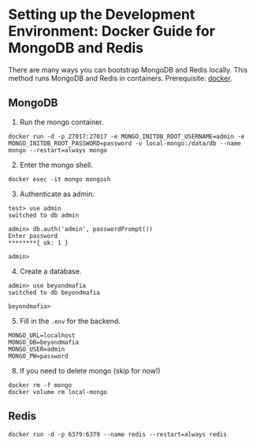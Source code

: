 # Setting up the Development Environment: Docker Guide for MongoDB and Redis

There are many ways you can bootstrap MongoDB and Redis locally. This method runs MongoDB and Redis in containers. Prerequisite: [docker](https://docs.docker.com/get-docker/).

## MongoDB

1. Run the mongo container.

```
docker run -d -p 27017:27017 -e MONGO_INITDB_ROOT_USERNAME=admin -e MONGO_INITDB_ROOT_PASSWORD=password -v local-mongo:/data/db --name mongo --restart=always mongo
```

2. Enter the mongo shell.

```
docker exec -it mongo mongosh
```

3. Authenticate as admin.

```
test> use admin
switched to db admin

admin> db.auth('admin', passwordPrompt())
Enter password
********{ ok: 1 }

admin> 
```

4. Create a database.

```
admin> use beyondmafia
switched to db beyondmafia

beyondmafia> 
```

5. Fill in the `.env` for the backend.

```
MONGO_URL=localhost
MONGO_DB=beyondmafia
MONGO_USER=admin
MONGO_PW=password
```

8. If you need to delete mongo (skip for now!)

```
docker rm -f mongo
docker volume rm local-mongo
```

## Redis

```
docker run -d -p 6379:6379 --name redis --restart=always redis
```